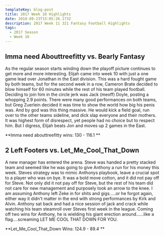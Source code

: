 ```yaml
---
templateKey: blog-post
title: 2017 Week 10 Highlights
date: 2018-09-23T15:05:26.173Z
description: 2017 Week 11 321 Fantasy Football Highlights
tags:
  - 2017 Season
  - Week 10
---
```

## Imma need Abouttreefitty vs. Bearly Fantasy 



As the regular season starts winding down the playoff picture continues to get more and more interesting. Elijah came into week 10 with just a one game lead over Jonathan in the East division. This was a hard fought game by both teams, but for the second week in a row, Cameron Brate decided to blow himself for 60 minutes while the rest of his team played football. Deciding to join him in the circle jerk was Jack (meoff) Doyle, posting a whopping 2.9 points. There were many good performances on both teams, but Greg Zuerlein decided it was time to show the world how big his penis was. And by god was this thing massive. He would kick a field goal, run over to the other teams sideline, and dick slap everyone and their mothers. It was highest form of disrespect, yet people had no choice but to respect him. But I digress, Elijah beats Jon and moves up 2 games in the East. 



**Imma need abouttreefitty wins: 130 - 116.1 **





## 2 Left Footers vs. Let_Me_Cool_That_Down 



A new manager has entered the arena. Steve was handed a pretty stacked team and seemed like he was going to give Anthony a run for his money this week. Steves strategy was to mimic Anthonys playbook, leave a crucial spot to a player who was on bye. It was a bold move cotton, and it did not pay off for Steve. Not only did it not pay off for Steve, but the rest of his team did not care for new management and purposely took an arrow to the knee. I am assuming Anthony left Zeke in for shits and gigs.....or he forgot again, either way it didn't matter in the end with strong performances by Kirk and Alvin. Anthony sat back and had a nice session of jack and crack while watching his team steamroll over Steves first week in the league. Coming off two wins for Anthony, he is wielding his giant erection around......like a flag....screaming LET ME COOL THAT DOWN FOR YOU. 



**Let_Me_Cool_That_Down Wins: 124.9 - 89.4 **
